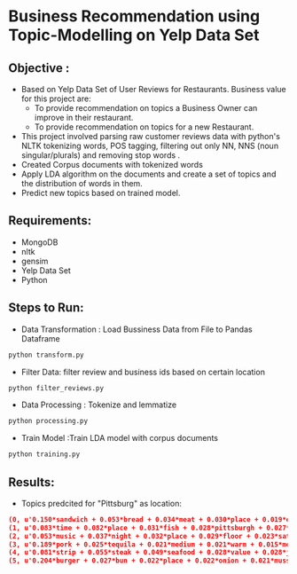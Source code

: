 # Business Recommendation using Topic-Modelling on Yelp Data Set

## Objective : 
* Based on Yelp Data Set of User Reviews for Restaurants. Business value for this project are:
   * To provide recommendation on topics a Business Owner can improve in their restaurant.
   * To provide recommendation on topics for a new Restaurant.
* This project involved parsing raw customer reviews data with python's NLTK tokenizing words, POS tagging, filtering out only NN, NNS (noun singular/plurals) and removing stop words .
* Created Corpus documents with tokenized words 
* Apply LDA algorithm on the documents and create a set of topics and the distribution of words in them. 
* Predict new topics based on trained model.

## Requirements:
* MongoDB
* nltk
* gensim
* Yelp Data Set
* Python

## Steps to Run:
* Data Transformation : Load Bussiness Data from File to Pandas Dataframe
```python
python transform.py
```
* Filter Data: filter review and business ids based on certain location
```python
python filter_reviews.py
```
* Data Processing : Tokenize and lemmatize
```python
python processing.py
```
* Train Model :Train LDA model with corpus documents
```python
python training.py
```
## Results:
* Topics predcited for "Pittsburg" as location:
```json
(0, u'0.150*sandwich + 0.053*bread + 0.034*meat + 0.030*place + 0.019*eat + 0.015*flavor + 0.014*try + 0.014*paper + 0.013*steak + 0.012*day')
(1, u'0.083*time + 0.082*place + 0.031*fish + 0.028*pittsburgh + 0.027*service + 0.026*friend + 0.024*area + 0.020*gem + 0.019*year + 0.017*mozzarella')
(2, u'0.053*music + 0.037*night + 0.032*place + 0.029*floor + 0.023*saturday + 0.020*crowd + 0.019*people + 0.018*conversation + 0.016*cafe + 0.013*hip')
(3, u'0.189*pork + 0.025*tequila + 0.021*medium + 0.021*warm + 0.015*meat + 0.014*church + 0.014*difference + 0.011*thing + 0.011*entrance + 0.011*chef')
(4, u'0.081*strip + 0.055*steak + 0.049*seafood + 0.028*value + 0.028*joint + 0.019*pre + 0.019*disappoint + 0.019*desert + 0.018*point + 0.018*recommendation')
(5, u'0.204*burger + 0.027*bun + 0.022*place + 0.022*onion + 0.021*mussel + 0.017*product + 0.014*menu + 0.012*medium + 0.012*burgatory + 0.011*time')
```
